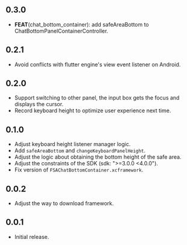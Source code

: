 ## 0.3.0

 - **FEAT**(chat_bottom_container): add safeAreaBottom to ChatBottomPanelContainerController.

## 0.2.1

* Avoid conflicts with flutter engine's view event listener on Android.

## 0.2.0

* Support switching to other panel, the input box gets the focus and displays the cursor.
* Record keyboard height to optimize user experience next time.

## 0.1.0

* Adjust keyboard height listener manager logic.
* Add `safeAreaBottom` and `changeKeyboardPanelHeight`.
* Adjust the logic about obtaining the bottom height of the safe area.
* Adjust the constraints of the SDK (sdk: ">=3.0.0 <4.0.0").
* Fix version of `FSAChatBottomContainer.xcframework`.

## 0.0.2

* Adjust the way to download framework.

## 0.0.1

* Initial release.
